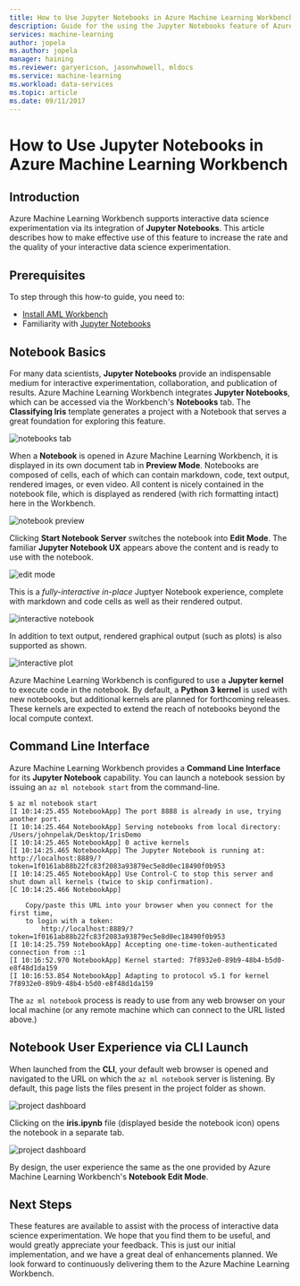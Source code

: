 ```yaml
---
title: How to Use Jupyter Notebooks in Azure Machine Learning Workbench | Microsoft Docs
description: Guide for the using the Jupyter Notebooks feature of Azure Machine Learning Workbench
services: machine-learning
author: jopela
ms.author: jopela
manager: haining
ms.reviewer: garyericson, jasonwhowell, mldocs
ms.service: machine-learning
ms.workload: data-services
ms.topic: article
ms.date: 09/11/2017
---
```

# How to Use Jupyter Notebooks in Azure Machine Learning Workbench

## Introduction
Azure Machine Learning Workbench supports interactive data science experimentation via its integration of **Jupyter Notebooks**.
This article describes how to make effective use of this feature to increase the rate and the quality of your interactive data science experimentation.


## Prerequisites
To step through this how-to guide, you need to:
- [Install AML Workbench](doc-template-how-to.md)
- Familiarity with [Jupyter Notebooks](http://jupyter.org/)


## Notebook Basics
For many data scientists, **Jupyter Notebooks** provide an indispensable medium for interactive experimentation, collaboration, and publication of results.
Azure Machine Learning Workbench integrates **Jupyter Notebooks**, which can be accessed via the Workbench's  **Notebooks** tab.
The **Classifying Iris** template generates a project with a Notebook that serves a great foundation for exploring this feature.

![notebooks tab](media/how-to-use-jupyter-notebooks/how-to-use-jupyter-notebooks-01.png)

When a **Notebook** is opened in Azure Machine Learning Workbench, it is displayed in its own document tab in **Preview Mode**.
Notebooks are composed of cells, each of which can contain markdown, code, text output, rendered images, or even video.
All content is nicely contained in the notebook file, which is displayed as rendered (with rich formatting intact) here in the Workbench.

![notebook preview](media/how-to-use-jupyter-notebooks/how-to-use-jupyter-notebooks-02.png)

Clicking **Start Notebook Server** switches the notebook into **Edit Mode**.
The familiar **Jupyter Notebook UX** appears above the content and is ready to use with the notebook.

![edit mode](media/how-to-use-jupyter-notebooks/how-to-use-jupyter-notebooks-04.png)

This is a _fully-interactive_ _in-place_ Juptyer Notebook experience, complete with markdown and code cells as well as their rendered output.

![interactive notebook](media/how-to-use-jupyter-notebooks/how-to-use-jupyter-notebooks-05.png)

In addition to text output, rendered graphical output (such as plots) is also supported as shown.

![interactive plot](media/how-to-use-jupyter-notebooks/how-to-use-jupyter-notebooks-06.png)

Azure Machine Learning Workbench is configured to use a **Jupyter kernel** to execute code in the notebook.
By default, a **Python 3 kernel** is used with new notebooks, but additional kernels are planned for forthcoming releases.
These kernels are expected to extend the reach of notebooks beyond the local compute context.


## Command Line Interface
Azure Machine Learning Workbench provides a **Command Line Interface** for its **Jupyter Notebook** capability.
You can launch a notebook session by issuing an `az ml notebook start` from the command-line.
```
$ az ml notebook start
[I 10:14:25.455 NotebookApp] The port 8888 is already in use, trying another port.
[I 10:14:25.464 NotebookApp] Serving notebooks from local directory: /Users/johnpelak/Desktop/IrisDemo
[I 10:14:25.465 NotebookApp] 0 active kernels 
[I 10:14:25.465 NotebookApp] The Jupyter Notebook is running at: http://localhost:8889/?token=1f0161ab88b22fc83f2083a93879ec5e8d0ec18490f0b953
[I 10:14:25.465 NotebookApp] Use Control-C to stop this server and shut down all kernels (twice to skip confirmation).
[C 10:14:25.466 NotebookApp] 
    
    Copy/paste this URL into your browser when you connect for the first time,
    to login with a token:
        http://localhost:8889/?token=1f0161ab88b22fc83f2083a93879ec5e8d0ec18490f0b953
[I 10:14:25.759 NotebookApp] Accepting one-time-token-authenticated connection from ::1
[I 10:16:52.970 NotebookApp] Kernel started: 7f8932e0-89b9-48b4-b5d0-e8f48d1da159
[I 10:16:53.854 NotebookApp] Adapting to protocol v5.1 for kernel 7f8932e0-89b9-48b4-b5d0-e8f48d1da159
```
The `az ml notebook` process is ready to use from any web browser on your local machine (or any remote machine which can connect to the URL listed above.)

## Notebook User Experience via CLI Launch
When launched from the **CLI**, your default web browser is opened and navigated to the URL on which the `az ml notebook` server is listening.
By default, this page lists the files present in the project folder as shown.

![project dashboard](media/how-to-use-jupyter-notebooks/how-to-use-jupyter-notebooks-07.png)

Clicking on the **iris.ipynb** file (displayed beside the notebook icon) opens the notebook in a separate tab.

![project dashboard](media/how-to-use-jupyter-notebooks/how-to-use-jupyter-notebooks-08.png)

By design, the user experience the same as the one provided by Azure Machine Learning Workbench's **Notebook Edit Mode**.

## Next Steps
These features are available to assist with the process of interactive data science experimentation.
We hope that you find them to be useful, and would greatly appreciate your feedback.
This is just our initial implementation, and we have a great deal of enhancements planned.
We look forward to continuously delivering them to the Azure Machine Learning Workbench. 

